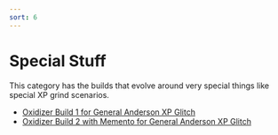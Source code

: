 ```yaml
---
sort: 6
---
```

# Special Stuff

This category has the builds that evolve around very special things like special XP grind scenarios.
- [Oxidizer Build 1 for General Anderson XP Glitch](Oxidizer-Build-1-General-Anderson-XP-Glitch.md)
- [Oxidizer Build 2 with Memento for General Anderson XP Glitch](Oxidizer-Build-2-Memento-General-Anderson-XP-Glitch.md)
